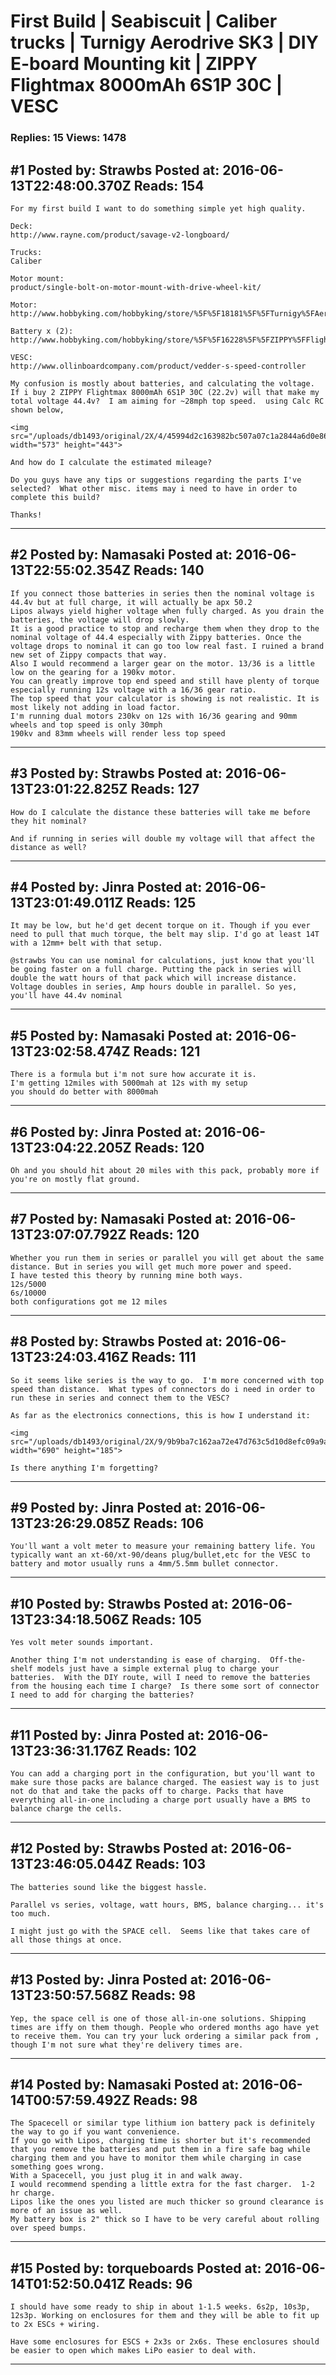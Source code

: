 # First Build &#124; Seabiscuit &#124; Caliber trucks &#124; Turnigy Aerodrive SK3 &#124; DIY E-board Mounting kit &#124; ZIPPY Flightmax 8000mAh 6S1P 30C &#124; VESC

### Replies: 15 Views: 1478

## \#1 Posted by: Strawbs Posted at: 2016-06-13T22:48:00.370Z Reads: 154

```
For my first build I want to do something simple yet high quality.

Deck: 
http://www.rayne.com/product/savage-v2-longboard/

Trucks:
Caliber

Motor mount:
product/single-bolt-on-motor-mount-with-drive-wheel-kit/

Motor:
http://www.hobbyking.com/hobbyking/store/%5F%5F18181%5F%5FTurnigy%5FAerodrive%5FSK3%5F6364%5F190kv%5FBrushless%5FOutrunner%5FMotor.html

Battery x (2):
http://www.hobbyking.com/hobbyking/store/%5F%5F16228%5F%5FZIPPY%5FFlightmax%5F8000mAh%5F6S1P%5F30C.html

VESC:
http://www.ollinboardcompany.com/product/vedder-s-speed-controller

My confusion is mostly about batteries, and calculating the voltage.  If i buy 2 ZIPPY Flightmax 8000mAh 6S1P 30C (22.2v) will that make my total voltage 44.4v?  I am aiming for ~28mph top speed.  using Calc RC shown below,

<img src="/uploads/db1493/original/2X/4/45994d2c163982bc507a07c1a2844a6d0e86a311.png" width="573" height="443">

And how do I calculate the estimated mileage? 

Do you guys have any tips or suggestions regarding the parts I've selected?  What other misc. items may i need to have in order to complete this build?

Thanks!
```

---
## \#2 Posted by: Namasaki Posted at: 2016-06-13T22:55:02.354Z Reads: 140

```
If you connect those batteries in series then the nominal voltage is 44.4v but at full charge, it will actually be apx 50.2
Lipos always yield higher voltage when fully charged. As you drain the batteries, the voltage will drop slowly.
It is a good practice to stop and recharge them when they drop to the nominal voltage of 44.4 especially with Zippy batteries. Once the voltage drops to nominal it can go too low real fast. I ruined a brand new set of Zippy compacts that way.
Also I would recommend a larger gear on the motor. 13/36 is a little low on the gearing for a 190kv motor.
You can greatly improve top end speed and still have plenty of torque especially running 12s voltage with a 16/36 gear ratio.
The top speed that your calculator is showing is not realistic. It is most likely not adding in load factor.
I'm running dual motors 230kv on 12s with 16/36 gearing and 90mm wheels and top speed is only 30mph
190kv and 83mm wheels will render less top speed
```

---
## \#3 Posted by: Strawbs Posted at: 2016-06-13T23:01:22.825Z Reads: 127

```
How do I calculate the distance these batteries will take me before they hit nominal?

And if running in series will double my voltage will that affect the distance as well?
```

---
## \#4 Posted by: Jinra Posted at: 2016-06-13T23:01:49.011Z Reads: 125

```
It may be low, but he'd get decent torque on it. Though if you ever need to pull that much torque, the belt may slip. I'd go at least 14T with a 12mm+ belt with that setup.

@strawbs You can use nominal for calculations, just know that you'll be going faster on a full charge. Putting the pack in series will double the watt hours of that pack which will increase distance. Voltage doubles in series, Amp hours double in parallel. So yes, you'll have 44.4v nominal
```

---
## \#5 Posted by: Namasaki Posted at: 2016-06-13T23:02:58.474Z Reads: 121

```
There is a formula but i'm not sure how accurate it is.
I'm getting 12miles with 5000mah at 12s with my setup
you should do better with 8000mah
```

---
## \#6 Posted by: Jinra Posted at: 2016-06-13T23:04:22.205Z Reads: 120

```
Oh and you should hit about 20 miles with this pack, probably more if you're on mostly flat ground.
```

---
## \#7 Posted by: Namasaki Posted at: 2016-06-13T23:07:07.792Z Reads: 120

```
Whether you run them in series or parallel you will get about the same distance. But in series you will get much more power and speed.
I have tested this theory by running mine both ways.
12s/5000
6s/10000
both configurations got me 12 miles
```

---
## \#8 Posted by: Strawbs Posted at: 2016-06-13T23:24:03.416Z Reads: 111

```
So it seems like series is the way to go.  I'm more concerned with top speed than distance.  What types of connectors do i need in order to run these in series and connect them to the VESC?  

As far as the electronics connections, this is how I understand it:

<img src="/uploads/db1493/original/2X/9/9b9ba7c162aa72e47d763c5d10d8efc09a9a26c9.png" width="690" height="185">

Is there anything I'm forgetting?
```

---
## \#9 Posted by: Jinra Posted at: 2016-06-13T23:26:29.085Z Reads: 106

```
You'll want a volt meter to measure your remaining battery life. You typically want an xt-60/xt-90/deans plug/bullet,etc for the VESC to battery and motor usually runs a 4mm/5.5mm bullet connector.
```

---
## \#10 Posted by: Strawbs Posted at: 2016-06-13T23:34:18.506Z Reads: 105

```
Yes volt meter sounds important.

Another thing I'm not understanding is ease of charging.  Off-the-shelf models just have a simple external plug to charge your batteries.  With the DIY route, will I need to remove the batteries from the housing each time I charge?  Is there some sort of connector I need to add for charging the batteries?
```

---
## \#11 Posted by: Jinra Posted at: 2016-06-13T23:36:31.176Z Reads: 102

```
You can add a charging port in the configuration, but you'll want to make sure those packs are balance charged. The easiest way is to just not do that and take the packs off to charge. Packs that have everything all-in-one including a charge port usually have a BMS to balance charge the cells.
```

---
## \#12 Posted by: Strawbs Posted at: 2016-06-13T23:46:05.044Z Reads: 103

```
The batteries sound like the biggest hassle.  

Parallel vs series, voltage, watt hours, BMS, balance charging... it's too much.

I might just go with the SPACE cell.  Seems like that takes care of all those things at once.
```

---
## \#13 Posted by: Jinra Posted at: 2016-06-13T23:50:57.568Z Reads: 98

```
Yep, the space cell is one of those all-in-one solutions. Shipping times are iffy on them though. People who ordered months ago have yet to receive them. You can try your luck ordering a similar pack from , though I'm not sure what they're delivery times are.
```

---
## \#14 Posted by: Namasaki Posted at: 2016-06-14T00:57:59.492Z Reads: 98

```
The Spacecell or similar type lithium ion battery pack is definitely the way to go if you want convenience. 
If you go with Lipos, charging time is shorter but it's recommended that you remove the batteries and put them in a fire safe bag while charging them and you have to monitor them while charging in case something goes wrong. 
With a Spacecell, you just plug it in and walk away. 
I would recommend spending a little extra for the fast charger.  1-2 hr charge. 
Lipos like the ones you listed are much thicker so ground clearance is more of an issue as well. 
My battery box is 2" thick so I have to be very careful about rolling over speed bumps.
```

---
## \#15 Posted by: torqueboards Posted at: 2016-06-14T01:52:50.041Z Reads: 96

```
I should have some ready to ship in about 1-1.5 weeks. 6s2p, 10s3p, 12s3p. Working on enclosures for them and they will be able to fit up to 2x ESCs + wiring.

Have some enclosures for ESCS + 2x3s or 2x6s. These enclosures should be easier to open which makes LiPo easier to deal with.
```

---

